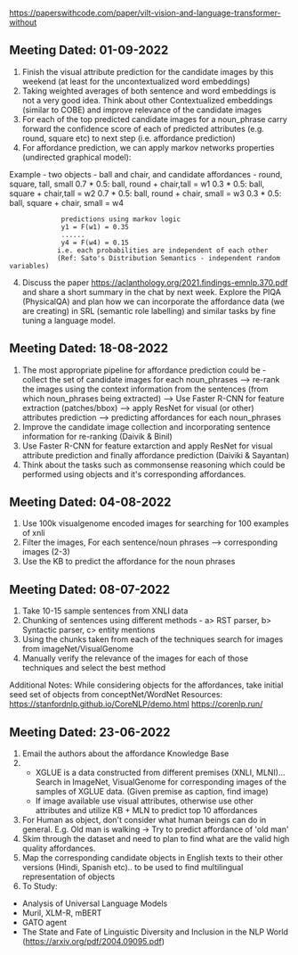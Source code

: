 

https://paperswithcode.com/paper/vilt-vision-and-language-transformer-without
## Meeting Dated: 01-09-2022
1. Finish the visual attribute prediction for the candidate images by this weekend (at least for the uncontextualized word embeddings)
2. Taking weighted averages of both sentence and word embeddings is not a very good idea. Think about other Contextualized embeddings (similar to COBE) and improve relevance of the candidate images
3. For each of the top predicted candidate images for a noun_phrase carry forward the confidence score of each of predicted attributes (e.g. round, square etc) to next step (i.e. affordance prediction)
3. For affordance prediction, we can apply markov networks properties (undirected graphical model):

Example -  two objects - ball and chair, 
                  and candidate affordances -  round, square, tall, small
                  0.7 * 0.5: ball, round + chair,tall =  w1
                  0.3 * 0.5: ball, square + chair,tall = w2
                  0.7 * 0.5: ball, round + chair, small = w3
                  0.3 * 0.5: ball, square + chair, small = w4

                 predictions using markov logic
                 y1 = F(w1) = 0.35
                 ......
                 y4 = F(w4) = 0.15
                i.e. each probabilities are independent of each other
                (Ref: Sato's Distribution Semantics - independent random variables)
4. Discuss the paper https://aclanthology.org/2021.findings-emnlp.370.pdf and share a short summary in the chat by next week. Explore the PIQA (PhysicalQA) and plan how we can incorporate the affordance data (we are creating) in SRL (semantic role labelling) and similar tasks by fine tuning a language model. 


## Meeting Dated: 18-08-2022
1. The most appropriate pipeline for affordance prediction could be - 
   collect the set of candidate images for each noun_phrases --> re-rank the images using the context information from the sentences (from which noun_phrases being extracted) --> Use Faster R-CNN for feature extraction (patches/bbox) --> apply ResNet for visual (or other) attributes prediction --> predicting affordances for each noun_phrases
2. Improve the candidate image collection and incorporating sentence information for re-ranking (Daivik & Binil)
3. Use Faster R-CNN for feature extarction and apply ResNet for visual attribute prediction and finally affordance prediction (Daiviki & Sayantan)
4. Think about the tasks such as commonsense reasoning which could be performed using objects and it's corresponding affordances.

## Meeting Dated: 04-08-2022
1. Use 100k visualgenome encoded images for searching for 100 examples of xnli  
2. Filter the images, For each sentence/noun phrases --> corresponding images (2-3)
3. Use the KB to predict the affordance for the noun phrases

## Meeting Dated: 08-07-2022

1. Take 10-15 sample sentences from XNLI data
2. Chunking of sentences using different methods - a> RST parser, b> Syntactic parser, c> entity mentions
3. Using the chunks taken from each of the techniques search for images from imageNet/VisualGenome
4. Manually verify the relevance of the images for each of those techniques and select the best method

Additional Notes: While considering objects for the affordances, take initial seed set of objects from conceptNet/WordNet
Resources: 
https://stanfordnlp.github.io/CoreNLP/demo.html
https://corenlp.run/

## Meeting Dated: 23-06-2022

1. Email the authors about the affordance Knowledge Base
2. - XGLUE is a data constructed from different premises (XNLI, MLNI)... Search in ImageNet, VisualGenome for corresponding images of the samples of XGLUE data. (Given premise as caption, find image)
   - If image available use visual attributes, otherwise use other attributes and utilize KB + MLN to predict top 10 affordances
3. For Human as object, don't consider what human beings can do in general. E.g.  Old man is walking -> Try to predict affordance of 'old man'
4. Skim through the dataset and need to plan to find what are the valid high quality affordances.
5. Map the corresponding candidate objects in English texts to their other versions (Hindi, Spanish etc).. to be used to find multilingual representation of objects
6. To Study:
  - Analysis of Universal Language Models
  - Muril, XLM-R, mBERT  
  - GATO agent
  - The State and Fate of Linguistic Diversity and Inclusion in the NLP World (https://arxiv.org/pdf/2004.09095.pdf)
